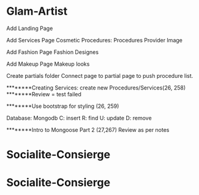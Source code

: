 # Glam-Artist

Add Landing Page

Add Services Page
    Cosmetic Procedures:
        Procedures
        Provider
        Image

Add Fashion Page
    Fashion Designes

Add Makeup Page
    Makeup looks

Create partials folder
     Connect page to partial page to push procedure list.

********Creating Services: create new Procedures/Services(26, 258)
********Review = test failed

********Use bootstrap for styling (26, 259)

Database: Mongodb
    C: insert
    R: find
    U: update
    D: remove

********Intro to Mongoose Part 2 (27,267)
        Review as per notes



    



# Socialite-Consierge
# Socialite-Consierge
